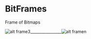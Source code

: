 # BitFrames
Frame of Bitmaps

![alt frame3](http://oi68.tinypic.com/30a9mpu.jpg)________________![alt framen](http://oi66.tinypic.com/n4caya.jpg)
